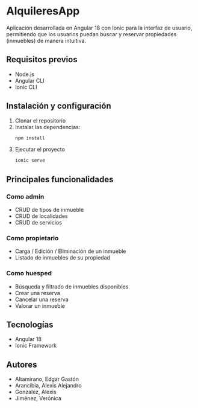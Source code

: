 # AlquileresApp
Aplicación desarrollada en Angular 18 con Ionic para la interfaz de usuario, permitiendo que los usuarios puedan buscar y reservar propiedades (inmuebles) de manera intuitiva.

## Requisitos previos
- Node.js
- Angular CLI
- Ionic CLI

## Instalación y configuración
1. Clonar el repositorio
2. Instalar las dependencias:
   ```bash
   npm install
   ```
3. Ejecutar el proyecto
   ```bash
   ionic serve
   ```

## Principales funcionalidades
### Como admin
- CRUD de tipos de inmueble
- CRUD de localidades
- CRUD de servicios
### Como propietario
- Carga / Edición / Eliminación de un inmueble
- Listado de inmuebles de su propiedad
### Como huesped
- Búsqueda y filtrado de inmuebles disponibles
- Crear una reserva
- Cancelar una reserva
- Valorar un inmueble

## Tecnologías
- Angular 18
- Ionic Framework

## Autores
- Altamirano, Edgar Gastón
- Arancibia, Alexis Alejandro
- Gonzalez, Alexis
- Jiménez, Verónica
